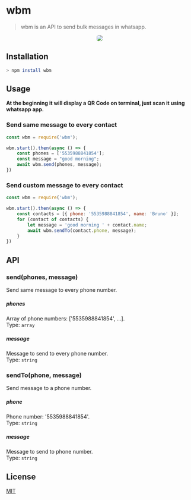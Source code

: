 
# wbm
> wbm is an API to send bulk messages in whatsapp.

<p align="center"> 
<img style="border-radius: 5px" src="https://raw.githubusercontent.com/Briuor/wbm/master/assets/demo.gif">
</p>

## Installation
```bash
> npm install wbm
```

## Usage
**At the beginning it will display a QR Code on terminal, just scan it using whatsapp app.**

### Send same message to every contact

```javascript
const wbm = require('wbm');

wbm.start().then(async () => {
    const phones = ['5535988841854'];
    const message = "good morning";
    await wbm.send(phones, message);
})

```
### Send custom message to every contact

```javascript
const wbm = require('wbm');

wbm.start().then(async () => {
    const contacts = [{ phone: '5535988841854', name: 'Bruno' }];
    for (contact of contacts) {
        let message = 'good morning ' + contact.name;
        await wbm.sendTo(contact.phone, message);
    }
})
```

## API

### send(phones, message)

Send same message to every phone number.

##### phones
Array of phone numbers: ['5535988841854', ...].<br />
Type: `array`

##### message
Message to send to every phone number.<br />
Type: `string`

### sendTo(phone, message)

Send message to a phone number.

##### phone
Phone number: '5535988841854'.<br />
Type: `string`


##### message
Message to send to phone number.<br />
Type: `string`

## License

[MIT](https://choosealicense.com/licenses/mit/)
